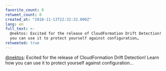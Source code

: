 ```yaml
---
favorite_count: 0
retweet_count: 0
created_at: "2018-11-13T22:32:32.000Z"
lang: en
full_text: >-
  @nektos: Excited for the release of CloudFormation Drift Detection!  Learn how
  you can use it to protect yourself against configuration…
retweeted: true
---
```


[@nektos](https://twitter.com/nektos): Excited for the release of CloudFormation
Drift Detection! Learn how you can use it to protect yourself against
configuration…

